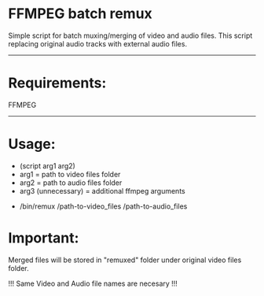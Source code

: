# FFMPEG batch remux

Simple script for batch muxing/merging of video and audio files.
This script replacing original audio tracks with external audio files.
___________________


# Requirements:
FFMPEG
___________________


# Usage:

-  (script arg1 arg2)  
-  arg1 = path to video files folder
-  arg2 = path to audio files folder
-  arg3 (unnecessary) = additional ffmpeg arguments
+   /bin/remux    /path-to-video_files    /path-to-audio_files


# Important:

Merged files will be stored in "remuxed" folder under original video files folder.

!!! Same Video and Audio file names are necesary !!!
